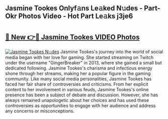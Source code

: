 ## Jasmine Tookes Onlyf𝚊ns Le𝚊ked N𝚞des - Part-Okr Photos Video - Hot Part Le𝚊ks j3je6

# <h2><a href="http://ac48068.deff.icu/?id=Jasmine+Tookes">🔗 New 👉🔴 Jasmine Tookes VIDEO Photos</a></h2>

[![Jasmine Tookes N𝚞des](https://i.imgur.com/rIISA9y.gif)](http://ac48068.deff.icu/?id=Jasmine+Tookes)
Jasmine Tookes's journey into the world of social media began with her love for gaming. She started streaming on Twitch under the username "GingerBreaker" in 2013, where she gained a small but dedicated following. Jasmine Tookes's charisma and infectious energy shone through her streams, making her a popular figure in the gaming community. Like many social media personalities, Jasmine Tookes has faced her fair share of controversies and criticisms. From her explicit content to her involvement in various feuds, Jasmine Tookes's online presence has been a subject of debate and discussion. However, she has always remained unapologetic about her choices and has used these controversies as opportunities to engage with her audience and address any concerns or misconceptions.
